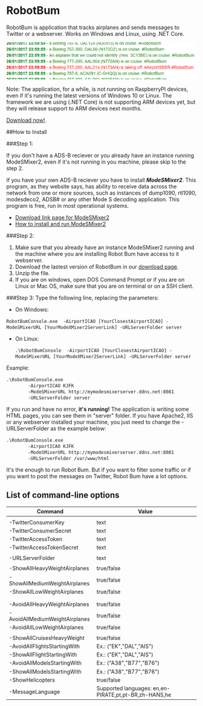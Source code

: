 # RobotBum
RobotBum is application that tracks airplanes and sends messages to Twitter or a webserver. Works on Windows and Linux, using .NET Core.

![alt tag](https://github.com/Liques/RobotBum/raw/master/example.PNG)


Note: The application, for a while, is not running on RaspberryPI devices, even if it's running the latest versions of Windows 10 or Linux. The framework we are using (.NET Core) is not supporting ARM devices yet, but they will release support to ARM devices next months.

 [Download now!](https://github.com/Liques/RobotBum/releases).

##How to Install

###Step 1: 

If you don't have a ADS-B reciever or you already have an instance running ModeSMixer2, even if it's not running in you machine, please skip to the step 2.

If you have your own ADS-B reciever you have to install ***ModeSMixer2***. This program, as they website says, has ability to receive data across the network from one or more sources, such as instances of dump1090, rtl1090, modesdeco2, ADSB# or any other Mode S decoding application. This program is free, run in most operational systems. 

- [Download link page for ModeSMixer2](http://xdeco.org/?page_id=30)
- [How to install and run ModeSMixer2](http://xdeco.org/?page_id=48)

###Step 2: 

1. Make sure that you already have an instance ModeSMixer2 running and the machine where you are installing Robot Bum have access to it webserver.
2. Download the lastest version of RobotBum in our [download page](https://github.com/Liques/RobotBum/releases). 
3. Unzip the file.
4. If you are on windows, open DOS Command Prompt or if you are on Linux or Mac OS, make sure that you are on terminal or on a SSH client.

###Step 3: 
Type the following line, replacing the parameters:
  - On Windows:
  
  ```
  RobotBumConsole.exe  -AirportICAO [YourClosestAirportICAO] -ModeSMixerURL [YourModeXMixer2ServerLink] -URLServerFolder server
  ```
  
  - On Linux:
    ```
    .\RobotBumConsole  -AirportICAO [YourClosestAirportICAO] -ModeSMixerURL [YourModeXMixer2ServerLink] -URLServerFolder server
    ```

Example:
```
.\RobotBumConsole.exe  
        -AirportICAO KJFK 
        -ModeSMixerURL http://mymodesmixerserver.ddns.net:8081 
        -URLServerFolder server
```

If you run and have no error, **it's running!** The application is writing some HTML pages, you can see them in "server" folder. If you have Apache2, IIS or any webserver installed your machine, you just need to change the -URLServerFolder as the example below:

```
.\RobotBumConsole.exe  
        -AirportICAO KJFK 
        -ModeSMixerURL http://mymodesmixerserver.ddns.net:8081 
        -URLServerFolder /var/www/html 
```

It's the enough to run Robot Bum. But if you want to filter some traffic or if you want to post the messages on Twitter, Robot Bum have a lot options.

## List of command-line options

|     Command                              |Value| 
|---------------------------------|--------------------------------------------------------| 
|                        |                                                   | 
|  -TwitterConsumerKey            | text                                             | 
|  -TwitterConsumerSecret         | text                                             | 
|  -TwitterAccessToken            | text                                             | 
|  -TwitterAccessTokenSecret      | text                                             | 
|                                 |                                                        | 
|  -URLServerFolder               | text                                             | 
|                                 |                                                        | 
|  -ShowAllHeavyWeightAirplanes   | true/false                                             | 
|  -ShowAllMediumWeightAirplanes  | true/false                                             | 
|  -ShowAllLowWeightAirplanes     | true/false                                             | 
|                                 |                                                        | 
|                                 |                                                        | 
|  -AvoidAllHeavyWeightAirplanes  | true/false                                             | 
|  -AvoidAllMediumWeightAirplanes | true/false                                             | 
|  -AvoidAllLowWeightAirplanes    | true/false                                             | 
|                                 |                                                        | 
|  -ShowAllCruisesHeavyWeight     | true/false                                             | 
|  -AvoidAllFlightsStartingWith   | Ex.: ("EK","DAL","AIS")                                | 
|  -ShowAllFlightStartingWith     | Ex.: ("EK","DAL","AIS")                                | 
|  -AvoidAllModelsStartingWith    | Ex.: ("A38","B77","B76")                               | 
|  -ShowAllModelsStartingWith     | Ex.: ("A38","B77","B76")                               | 
|  -ShowHelicopters               | true/false                                             | 
|  -MessageLanguage               |  Supported languages: en,en-PIRATE,pt,pt-BR,zh-HANS,he | 
